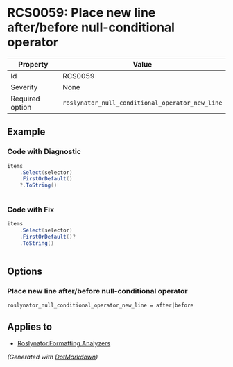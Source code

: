 # RCS0059: Place new line after/before null\-conditional operator

| Property        | Value                                           |
| --------------- | ----------------------------------------------- |
| Id              | RCS0059                                         |
| Severity        | None                                            |
| Required option | `roslynator_null_conditional_operator_new_line` |

## Example

### Code with Diagnostic

```csharp
items
    .Select(selector)
	.FirstOrDefault()
	?.ToString()
	
```

### Code with Fix

```csharp
items
    .Select(selector)
	.FirstOrDefault()?
	.ToString()
	
```

## Options

### Place new line after/before null\-conditional operator

```editorconfig
roslynator_null_conditional_operator_new_line = after|before
```

## Applies to

* [Roslynator.Formatting.Analyzers](https://www.nuget.org/packages/Roslynator.Formatting.Analyzers)


*\(Generated with [DotMarkdown](http://github.com/JosefPihrt/DotMarkdown)\)*